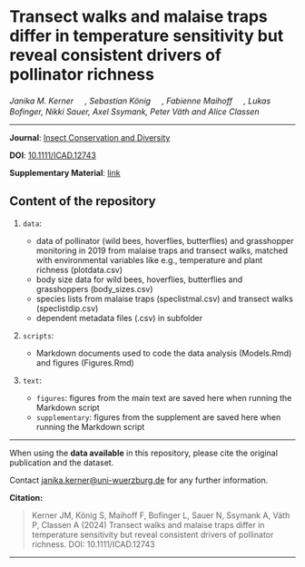 # Transect walks and malaise traps differ in temperature sensitivity but reveal consistent drivers of pollinator richness

_Janika M. Kerner <a href="https://orcid.org/0000-0002-2355-081X"><img src="https://info.orcid.org/wp-content/uploads/2019/11/orcid_16x16.png" width="16" height = "16"></a>, Sebastian König <a href="https://orcid.org/0000-0003-3253-8457"><img src="https://info.orcid.org/wp-content/uploads/2019/11/orcid_16x16.png" width="16" height = "16"></a>, Fabienne Maihoff <a href="https://orcid.org/0000-0003-3246-3213"><img src="https://info.orcid.org/wp-content/uploads/2019/11/orcid_16x16.png" width="16" height = "16"></a>, Lukas Bofinger, Nikki Sauer, Axel Ssymank, Peter Väth and Alice Classen <a href="https://orcid.org/0000-0002-7813-8806"><img src="https://info.orcid.org/wp-content/uploads/2019/11/orcid_16x16.png" width="16" height = "16"></a>_  

***

**Journal**: [Insect Conservation and Diversity](https://resjournals.onlinelibrary.wiley.com/journal/17524598)

**DOI**: [10.1111/ICAD.12743](https://doi.org/10.1111/ICAD.12743)

**Supplementary Material**: [link](https://XXX.pdf)

## Content of the repository

1. `data`:
    * data of pollinator (wild bees, hoverflies, butterflies) and grasshopper monitoring in 2019 from malaise traps and transect walks, matched with environmental variables like e.g., temperature and plant richness (plotdata.csv)
    * body size data for wild bees, hoverflies, butterflies and grasshoppers (body_sizes.csv)
    * species lists from malaise traps (speclistmal.csv) and transect walks (speclistdip.csv)
    * dependent metadata files (.csv) in subfolder 
    
2. `scripts`:
    * Markdown documents used to code the data analysis (Models.Rmd) and figures (Figures.Rmd)

3. `text`:  
    * `figures`: figures from the main text are saved here when running the Markdown script
    * `supplementary`: figures from the supplement are saved here when running the Markdown script
    
***

When using the __data available__ in this repository, please cite the original publication and the dataset.  

Contact janika.kerner@uni-wuerzburg.de for any further information.  

**Citation:**

> Kerner JM, König S, Maihoff F, Bofinger L, Sauer N, Ssymank A, Väth P, Classen A (2024) Transect walks and malaise traps differ in temperature sensitivity but reveal consistent drivers of pollinator richness. DOI: 10.1111/ICAD.12743

***
